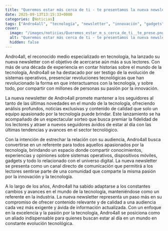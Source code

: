 ```yaml
---
title: "Queremos estar más cerca de ti - te presentamos la nueva newsletter de Andro4all (y la estrenamos con un espectacular sorteo)"
date: 2025-09-13T13:15:33+0000
categories: [Noticias]
tags: ["Andro4all", "tecnología", "newsletter", "innovación", "gadgets", "contenido de calidad", "comunidad."]
cover:
  image: "/images/noticias/Queremos_estar_m_s_cerca_de_ti__te_prese.png"
  alt: "Queremos estar más cerca de ti - te presentamos la nueva newsletter de Andro4all (y la estrenamos con un espectacular sorteo)"
  hidden: false
---
```


Andro4all, el reconocido medio especializado en tecnología, ha lanzado su nueva newsletter con el objetivo de acercarse aún más a sus lectores. Con más de una década de experiencia en contar historias sobre el mundo de la tecnología, Andro4all se ha destacado por ser testigo de la evolución de sistemas operativos, presenciar revoluciones tecnológicas que han revolucionado la forma en que interactuamos con la tecnología, y sobre todo, por compartir con millones de personas su pasión por la innovación.

La nueva newsletter de Andro4all promete mantener a los seguidores al tanto de las últimas novedades en el mundo de la tecnología, ofreciendo análisis profundos, noticias exclusivas y contenido de calidad que solo un equipo apasionado por la tecnología puede brindar. Este lanzamiento se ha acompañado de un espectacular sorteo que busca premiar la fidelidad de los lectores y atraer a nuevos seguidores ávidos de estar al día con las últimas tendencias y avances en el sector tecnológico.

Con la intención de estrechar la relación con su audiencia, Andro4all busca convertirse en un referente para todos aquellos apasionados por la tecnología, brindando un espacio donde compartir conocimientos, experiencias y opiniones sobre sistemas operativos, dispositivos móviles, gadgets y todo lo relacionado con el universo digital. La nueva newsletter se presenta como un canal directo de comunicación que permitirá a los lectores sentirse parte de una comunidad que comparte la misma pasión por la innovación y la tecnología.

A lo largo de los años, Andro4all ha sabido adaptarse a los constantes cambios y avances en el mundo de la tecnología, manteniéndose como un referente en la industria. La nueva newsletter representa un paso más en su compromiso de ofrecer contenido relevante y de calidad a una audiencia cada vez más exigente y ávida de información actualizada. Con un enfoque en la excelencia y la pasión por la tecnología, Andro4all se posiciona como un aliado indispensable para quienes buscan estar al día en un mundo en constante evolución tecnológica.
